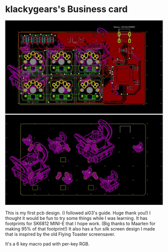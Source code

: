 # klackygears's Business card
![image of card 1](Flying_MX.jpg)
![image of card 1](Flying_MX_BSilk.jpg)


This is my first pcb design. (I followed ai03's guide. Huge thank you!) I thought it would be fun to try some things while I was learning. It has footprints for SK6812 MINI-E that I hope work. (Big thanks to Maarten for making 95% of that footprint!) It also has a fun silk screen design I made that is inspired by the old Flying Toaster screensaver.

It's a 6 key macro pad with per-key RGB.
